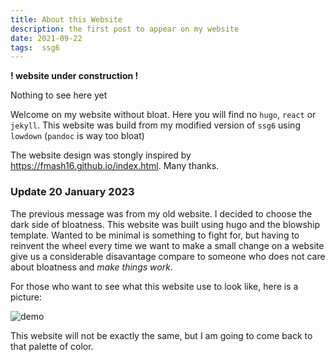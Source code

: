 ```yaml
---
title: About this Website
description: the first post to appear on my website
date: 2021-09-22
tags:  ssg6
---
```



**! website under construction !**

Nothing to see here yet

Welcome on my website without bloat. Here you will find no `hugo`, `react` or `jekyll`.
This website was build from my modified version of `ssg6` using `lowdown` (`pandoc` is way too bloat)

The website design was stongly inspired by <https://fmash16.github.io/index.html>. Many thanks.

### Update 20 January 2023 

The previous message was from my old website. I decided to choose the dark side of bloatness. This website was built using hugo and the blowship template. Wanted to be minimal is something to fight for, but having to reinvent the wheel every time we want to make a small change on a website give us a considerable disavantage compare to someone who does not care about bloatness and _make things work_. 

For those who want to see what this website use to look like, here is a picture:

![demo](/img/old-website.png)

This website will not be exactly the same, but I am going to come back to that palette of color.